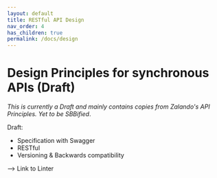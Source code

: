 ```yaml
---
layout: default
title: RESTful API Design
nav_order: 4
has_children: true
permalink: /docs/design
---
```


Design Principles for synchronous APIs (Draft)
==============================================
*This is currently a Draft and mainly contains copies from Zalando's API Principles. Yet to be SBBified*.

Draft:
- Specification with Swagger
- RESTful
- Versioning & Backwards compatibility

--> Link to Linter